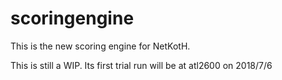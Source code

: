 scoringengine
=============

This is the new scoring engine for NetKotH.

This is still a WIP. Its first trial run will be at atl2600 on 2018/7/6
